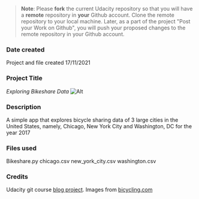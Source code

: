>**Note**: Please **fork** the current Udacity repository so that you will have a **remote** repository in **your** Github account. Clone the remote repository to your local machine. Later, as a part of the project "Post your Work on Github", you will push your proposed changes to the remote repository in your Github account.

### Date created
Project and file created 17/11/2021

### Project Title
*Exploring Bikeshare Data*
![Alt](https://images.app.goo.gl/YQvQBuPn7naGo6Xo8.png)

### Description
A simple app that explores bicycle sharing data of 3 large cities in the United States, namely, Chicago, New York City and Washington, DC  for the year 2017

### Files used
Bikeshare.py
chicago.csv
new_york_city.csv
washington.csv

### Credits
Udacity git course [blog project](https://github.com/udacity/course-git-blog-project).
Images from [bicycling.com](https://www.bicycling.com/bikes-gear/a23067076/types-of-bikes/)
